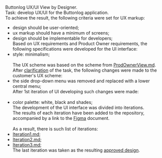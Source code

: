 Buttonlog UX/UI View by Designer.<br>
Task: develop UX/UI for the Buttonlog application.<br>
To achieve the result, the following criteria were set for UX markup:<br>
- design should be user-oriented;<br>
- ux markup should have a minimum of screens;<br>
- design should be implementable for developers;<br>
Based on UX requirements and Product Owner requirements, the following specifications were developed for the UI interface:<br>
- style: minimalism;<br><br>
The UX scheme was based on the scheme from [ProdOwnerView.md](./../ProdOwnerView#readme).<br>
After [clarification](./Specification/Design/DesignerView/Iteration1.md) of the task, the following changes were made to the customer's UX scheme:<br>
- the side drop-down menu was removed and replaced with a lower central menu;<br>
After 1st iteration of UI developing such changes were made:<br><br>
- color palette: white, black and shades;<br>
The development of the UI interface was divided into iterations.<br>
The results of each iteration have been added to the repository, accompanied by a link to the [Figma](https://www.figma.com/) document.<br><br>
As a result, there is such list of iterations:<br>
- [Iteration1.md](./Iteration1.md);<br>
- [Iteration2.md](./Iteration2.md);<br>
- [Iteration3.md](./Iteration3.md);<br>
The last iteration was taken as the resulting [approved design](./../ApprovedDesign#readme).<br>
